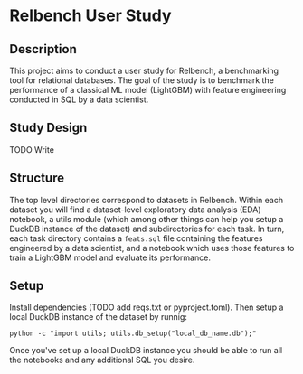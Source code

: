 # Relbench User Study

## Description

This project aims to conduct a user study for Relbench, a benchmarking tool for relational databases.
The goal of the study is to benchmark the performance of a classical ML model (LightGBM) with feature
engineering conducted in SQL by a data scientist.

## Study Design

TODO Write

## Structure

The top level directories correspond to datasets in Relbench. Within each dataset you will find a
dataset-level exploratory data analysis (EDA) notebook, a utils module (which among other things can
help you setup a DuckDB instance of the dataset) and subdirectories for each task. In turn, each
task directory contains a `feats.sql` file containing the features engineered by a data scientist,
and a notebook which uses those features to train a LightGBM model and evaluate its performance.

## Setup

Install dependencies (TODO add reqs.txt or pyproject.toml). Then setup a local DuckDB instance of
the dataset by runnig:

```shell
python -c "import utils; utils.db_setup("local_db_name.db");"
```

Once you've set up a local DuckDB instance you should be able to run all the notebooks and any
additional SQL you desire.
